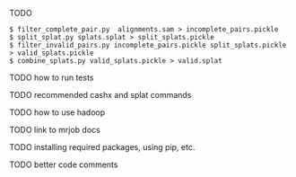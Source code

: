 TODO

```
$ filter_complete_pair.py  alignments.sam > incomplete_pairs.pickle
$ split_splat.py splats.splat > split_splats.pickle
$ filter_invalid_pairs.py incomplete_pairs.pickle split_splats.pickle > valid_splats.pickle
$ combine_splats.py valid_splats.pickle > valid.splat
```

TODO how to run tests

TODO recommended cashx and splat commands

TODO how to use hadoop

TODO link to mrjob docs

TODO installing required packages, using pip, etc.

TODO better code comments
